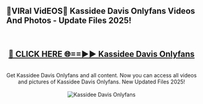<h2>🔴VIRal VidEOS🔴 Kassidee Davis Onlyfans Videos And Photos - Update Files 2025!</h2>
<br>
<div align="center">
<h2><a href="https://virallinks.top/odZfE0" rel="nofollow">🔴 CLICK HERE 🌐==►► Kassidee Davis Onlyfans</a></h2>
<br>
Get Kassidee Davis Onlyfans and all content. Now you can access all videos and pictures of Kassidee Davis Onlyfans. New Updated Files 2025!
<br>
<br>
<a href="https://virallinks.top/odZfE0" rel="nofollow" data-target="animated-image.originalLink"><img src="https://i.imgur.com/dJHk4Zq.gif)" alt="Kassidee Davis Onlyfans" style="max-width: 100%; display: inline-block;" data-target="animated-image.originalImage"></a>
</div>
<br>
